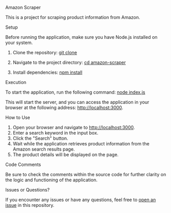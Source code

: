 Amazon Scraper

This is a project for scraping product information from Amazon.

Setup

Before running the application, make sure you have Node.js installed on your system.

1. Clone the repository:
   [git clone](https://github.com/Raphael-Assis/amazon-scraper.git)

2. Navigate to the project directory:
   [cd amazon-scraper](https://github.com/Raphael-Assis/amazon-scraper)

3. Install dependencies:
   [npm install](https://github.com/Raphael-Assis/amazon-scraper)

Execution

To start the application, run the following command:
   [node index.js](https://github.com/Raphael-Assis/amazon-scraper)

This will start the server, and you can access the application in your browser at the following address: [http://localhost:3000](http://localhost:3000).

How to Use

1. Open your browser and navigate to [http://localhost:3000](http://localhost:3000).
2. Enter a search keyword in the input box.
3. Click the "Search" button.
4. Wait while the application retrieves product information from the Amazon search results page.
5. The product details will be displayed on the page.

Code Comments

Be sure to check the comments within the source code for further clarity on the logic and functioning of the application.

Issues or Questions?

If you encounter any issues or have any questions, feel free to [open an issue](https://github.com/Raphael-Assis/amazon-scraper/issues) in this repository.
